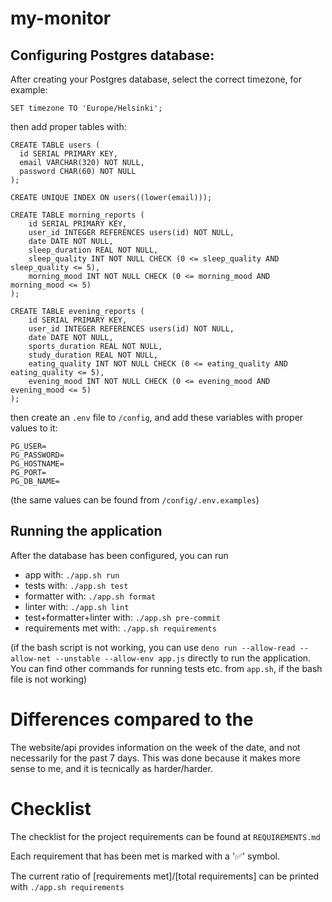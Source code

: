 # my-monitor

## Configuring Postgres database:

After creating your Postgres database, select the correct timezone, for example:

```
SET timezone TO 'Europe/Helsinki';
```

then add proper tables with:

```
CREATE TABLE users (
  id SERIAL PRIMARY KEY,
  email VARCHAR(320) NOT NULL,
  password CHAR(60) NOT NULL
);

CREATE UNIQUE INDEX ON users((lower(email)));

CREATE TABLE morning_reports (
    id SERIAL PRIMARY KEY,
    user_id INTEGER REFERENCES users(id) NOT NULL,
    date DATE NOT NULL,
    sleep_duration REAL NOT NULL,
    sleep_quality INT NOT NULL CHECK (0 <= sleep_quality AND sleep_quality <= 5),
    morning_mood INT NOT NULL CHECK (0 <= morning_mood AND morning_mood <= 5)
);

CREATE TABLE evening_reports (
    id SERIAL PRIMARY KEY,
    user_id INTEGER REFERENCES users(id) NOT NULL,
    date DATE NOT NULL,
    sports_duration REAL NOT NULL,
    study_duration REAL NOT NULL,
    eating_quality INT NOT NULL CHECK (0 <= eating_quality AND eating_quality <= 5),
    evening_mood INT NOT NULL CHECK (0 <= evening_mood AND evening_mood <= 5)
);
```

then create an `.env` file to `/config`, and add these variables
with proper values to it:

```
PG_USER=
PG_PASSWORD=
PG_HOSTNAME=
PG_PORT=
PG_DB_NAME=
```

(the same values can be found from `/config/.env.examples`)

## Running the application

After the database has been configured, you can run

- app with: `./app.sh run`
- tests with: `./app.sh test`
- formatter with: `./app.sh format`
- linter with: `./app.sh lint`
- test+formatter+linter with: `./app.sh pre-commit`
- requirements met with: `./app.sh requirements`

(if the bash script is not working, you can use
`deno run --allow-read --allow-net --unstable --allow-env app.js`
directly to run the application. You can find other commands
for running tests etc. from `app.sh`, if the bash file is not working)

# Differences compared to the

The website/api provides information on the week of the date, and not
necessarily for the past 7 days. This was done because it makes more
sense to me, and it is tecnically as harder/harder.

# Checklist

The checklist for the project requirements can be found at `REQUIREMENTS.md`

Each requirement that has been met is marked with a '✅' symbol.

The current ratio of [requirements met]/[total requirements] can be printed with
`./app.sh requirements`

